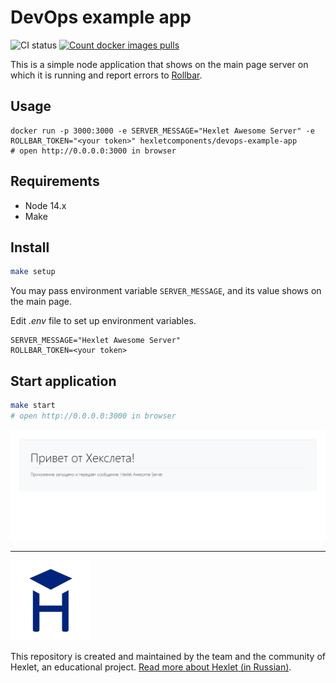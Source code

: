 # DevOps example app

![CI status](https://github.com/hexlet-components/devops-example-app/actions/workflows/main.yml/badge.svg) [![Count docker images pulls](https://img.shields.io/docker/pulls/hexletcomponents/devops-example-app.svg)](https://hub.docker.com/r/hexletcomponents/devops-example-app)

This is a simple node application that shows on the main page server on which it is running and report errors to [Rollbar](https://rollbar.com/).

## Usage

```shell
docker run -p 3000:3000 -e SERVER_MESSAGE="Hexlet Awesome Server" -e ROLLBAR_TOKEN="<your token>" hexletcomponents/devops-example-app
# open http://0.0.0.0:3000 in browser
 ```

## Requirements

* Node 14.x
* Make

## Install

```sh
make setup
```

You may pass environment variable `SERVER_MESSAGE`, and its value shows on the main page.

Edit *.env* file to set up environment variables.

```env
SERVER_MESSAGE="Hexlet Awesome Server"
ROLLBAR_TOKEN=<your token>
```

## Start application

```sh
make start
# open http://0.0.0.0:3000 in browser
```

![Screen of devops-example-app](assets/app.png)

---
[![Hexlet Ltd. logo](https://raw.githubusercontent.com/Hexlet/assets/master/images/hexlet_logo128.png)](https://ru.hexlet.io/pages/about?utm_source=github&utm_medium=link&utm_campaign=devops-example-app)

This repository is created and maintained by the team and the community of Hexlet, an educational project. [Read more about Hexlet (in Russian)](https://ru.hexlet.io/pages/about?utm_source=github&utm_medium=link&utm_campaign=devops-example-app).

